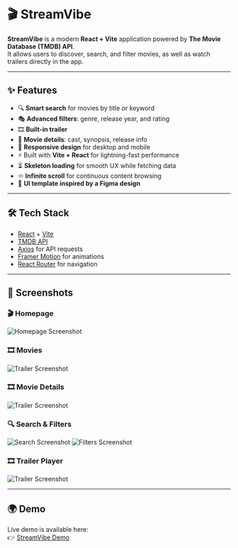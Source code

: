 # 🎬 StreamVibe

**StreamVibe** is a modern **React + Vite** application powered by **The Movie Database (TMDB) API**.  
It allows users to discover, search, and filter movies, as well as watch trailers directly in the app.

---

## ✨ Features
- 🔍 **Smart search** for movies by title or keyword
- 🎭 **Advanced filters**: genre, release year, and rating
- 🎞️ **Built-in trailer**
- 📄 **Movie details**: cast, synopsis, release info
- 📱 **Responsive design** for desktop and mobile
- ⚡ Built with **Vite + React** for lightning-fast performance
- ⏳ **Skeleton loading** for smooth UX while fetching data
- ♾️ **Infinite scroll** for continuous content browsing
- 🎨 **UI template inspired by a Figma design**

---

## 🛠️ Tech Stack
- [React](https://react.dev/) + [Vite](https://vitejs.dev/)
- [TMDB API](https://developer.themoviedb.org/)
- [Axios](https://axios-http.com/) for API requests
- [Framer Motion](https://www.framer.com/motion/) for animations
- [React Router](https://reactrouter.com/) for navigation

---

## 📸 Screenshots

### 🎬 Homepage
![Homepage Screenshot](https://img001.prntscr.com/file/img001/KxRUrtipSvaqs3NGe0wdVg.png)

### 🎞️ Movies
![Trailer Screenshot](https://img001.prntscr.com/file/img001/zFbjlwakSIC-2CTK4_y7dQ.png)

### 🎞️ Movie Details
![Trailer Screenshot](https://img001.prntscr.com/file/img001/JNgES_E_TS2hlxxs7HEPNQ.png)

### 🔍 Search & Filters
![Search Screenshot](https://img001.prntscr.com/file/img001/0AX16r47ToWE3vxpdPhp0A.png)
![Filters Screenshot](https://img001.prntscr.com/file/img001/fZ7ViJmPSrylxfESiBacYg.png)

### 🎞️ Trailer Player
![Trailer Screenshot](https://img001.prntscr.com/file/img001/TTwWG-jaTcqUOxJ_RmIY5A.png)

---

## 🌍 Demo
Live demo is available here:  
👉 [StreamVibe Demo](https://antoshkaff.github.io/streamvibe/)
